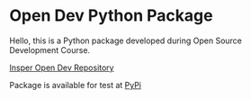 # Open Dev Python Package

Hello, this is a Python package developed during Open Source Development Course.

[Insper Open Dev Repository](https://github.com/Insper/open-dev)

Package is available for test at [PyPi](https://test.pypi.org/project/dev-aberto-andreb10/)
